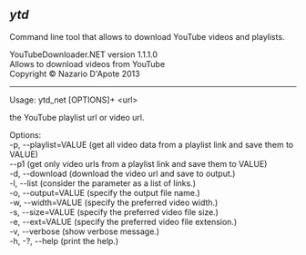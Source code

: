 _ytd_  
---

Command line tool that allows to download YouTube videos and playlists.  

YouTubeDownloader.NET version 1.1.1.0  
Allows to download videos from YouTube  
Copyright &copy; Nazario D'Apote 2013  
*****

Usage: ytd_net [OPTIONS]+ &lt;url&gt;  
  
  <url>                      the YouTube playlist url or video url.  
  
Options:  
    -p, --playlist=VALUE    (get all video data from a playlist link and save them to VALUE)  
    --p1                    (get only video urls from a playlist link and save them to VALUE)  
    -d, --download          (download the video url and save to output.)  
    -l, --list              (consider the <url> parameter as a list of links.)  
    -o, --output=VALUE      (specify the output file name.)  
    -w, --width=VALUE       (specify the preferred video width.)  
    -s, --size=VALUE        (specify the preferred video file size.)  
    -e, --ext=VALUE         (specify the preferred video file extension.)  
    -v, --verbose           (show verbose message.)  
    -h, -?, --help          (print the help.)  

